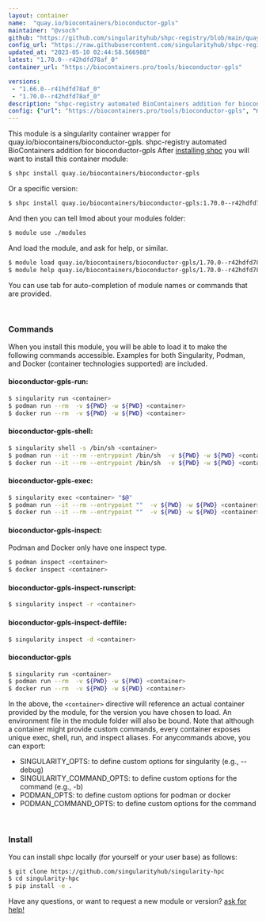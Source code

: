 ```yaml
---
layout: container
name:  "quay.io/biocontainers/bioconductor-gpls"
maintainer: "@vsoch"
github: "https://github.com/singularityhub/shpc-registry/blob/main/quay.io/biocontainers/bioconductor-gpls/container.yaml"
config_url: "https://raw.githubusercontent.com/singularityhub/shpc-registry/main/quay.io/biocontainers/bioconductor-gpls/container.yaml"
updated_at: "2023-05-10 02:44:58.566988"
latest: "1.70.0--r42hdfd78af_0"
container_url: "https://biocontainers.pro/tools/bioconductor-gpls"

versions:
 - "1.66.0--r41hdfd78af_0"
 - "1.70.0--r42hdfd78af_0"
description: "shpc-registry automated BioContainers addition for bioconductor-gpls"
config: {"url": "https://biocontainers.pro/tools/bioconductor-gpls", "maintainer": "@vsoch", "description": "shpc-registry automated BioContainers addition for bioconductor-gpls", "latest": {"1.70.0--r42hdfd78af_0": "sha256:538d91d6d48d62807132393cdaab4a8e433b0f92712bdec5790f6fa5fc7a415d"}, "tags": {"1.66.0--r41hdfd78af_0": "sha256:6b08bcf5d21e61147468eccbd5f1a44dcf56bd26109327bcbc81450cd74e1495", "1.70.0--r42hdfd78af_0": "sha256:538d91d6d48d62807132393cdaab4a8e433b0f92712bdec5790f6fa5fc7a415d"}, "docker": "quay.io/biocontainers/bioconductor-gpls"}
---
```


This module is a singularity container wrapper for quay.io/biocontainers/bioconductor-gpls.
shpc-registry automated BioContainers addition for bioconductor-gpls
After [installing shpc](#install) you will want to install this container module:


```bash
$ shpc install quay.io/biocontainers/bioconductor-gpls
```

Or a specific version:

```bash
$ shpc install quay.io/biocontainers/bioconductor-gpls:1.70.0--r42hdfd78af_0
```

And then you can tell lmod about your modules folder:

```bash
$ module use ./modules
```

And load the module, and ask for help, or similar.

```bash
$ module load quay.io/biocontainers/bioconductor-gpls/1.70.0--r42hdfd78af_0
$ module help quay.io/biocontainers/bioconductor-gpls/1.70.0--r42hdfd78af_0
```

You can use tab for auto-completion of module names or commands that are provided.

<br>

### Commands

When you install this module, you will be able to load it to make the following commands accessible.
Examples for both Singularity, Podman, and Docker (container technologies supported) are included.

#### bioconductor-gpls-run:

```bash
$ singularity run <container>
$ podman run --rm  -v ${PWD} -w ${PWD} <container>
$ docker run --rm  -v ${PWD} -w ${PWD} <container>
```

#### bioconductor-gpls-shell:

```bash
$ singularity shell -s /bin/sh <container>
$ podman run --it --rm --entrypoint /bin/sh  -v ${PWD} -w ${PWD} <container>
$ docker run --it --rm --entrypoint /bin/sh  -v ${PWD} -w ${PWD} <container>
```

#### bioconductor-gpls-exec:

```bash
$ singularity exec <container> "$@"
$ podman run --it --rm --entrypoint ""  -v ${PWD} -w ${PWD} <container> "$@"
$ docker run --it --rm --entrypoint ""  -v ${PWD} -w ${PWD} <container> "$@"
```

#### bioconductor-gpls-inspect:

Podman and Docker only have one inspect type.

```bash
$ podman inspect <container>
$ docker inspect <container>
```

#### bioconductor-gpls-inspect-runscript:

```bash
$ singularity inspect -r <container>
```

#### bioconductor-gpls-inspect-deffile:

```bash
$ singularity inspect -d <container>
```



#### bioconductor-gpls

```bash
$ singularity run <container>
$ podman run --rm  -v ${PWD} -w ${PWD} <container>
$ docker run --rm  -v ${PWD} -w ${PWD} <container>
```


In the above, the `<container>` directive will reference an actual container provided
by the module, for the version you have chosen to load. An environment file in the
module folder will also be bound. Note that although a container
might provide custom commands, every container exposes unique exec, shell, run, and
inspect aliases. For anycommands above, you can export:

 - SINGULARITY_OPTS: to define custom options for singularity (e.g., --debug)
 - SINGULARITY_COMMAND_OPTS: to define custom options for the command (e.g., -b)
 - PODMAN_OPTS: to define custom options for podman or docker
 - PODMAN_COMMAND_OPTS: to define custom options for the command

<br>

### Install

You can install shpc locally (for yourself or your user base) as follows:

```bash
$ git clone https://github.com/singularityhub/singularity-hpc
$ cd singularity-hpc
$ pip install -e .
```

Have any questions, or want to request a new module or version? [ask for help!](https://github.com/singularityhub/singularity-hpc/issues)